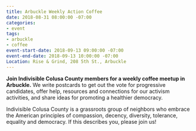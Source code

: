 ```yaml
---
title: Arbuckle Weekly Action Coffee
date: 2018-08-31 08:00:00 -07:00
categories:
- event
tags:
- arbuckle
- coffee
event-start-date: 2018-09-13 09:00:00 -07:00
event-end-date: 2018-09-13 10:00:00 -07:00
Location: Rise & Grind, 208 5th St., Arbuckle
---
```


**Join Indivisible Colusa County members for a weekly coffee meetup in Arbuckle.** We write postcards to get out the vote for progressive candidates, offer help, resources and connections for our activism activities, and share ideas for promoting a healthier democracy.

Indivisible Colusa County is a grassroots group of neighbors who embrace the American principles of compassion, decency, diversity, tolerance, equality and democracy. If this describes you, please join us!